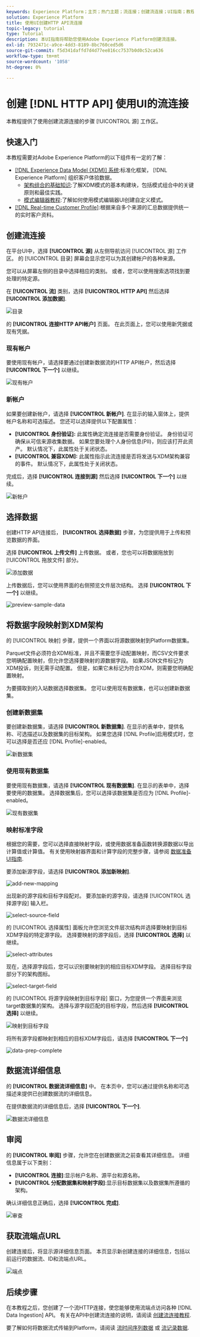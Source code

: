 ```yaml
---
keywords: Experience Platform；主页；热门主题；流连接；创建流连接；UI指南；教程；创建流连接；流摄取；
solution: Experience Platform
title: 使用UI创建HTTP API流连接
topic-legacy: tutorial
type: Tutorial
description: 本UI指南将帮助您使用Adobe Experience Platform创建流连接。
exl-id: 7932471c-a9ce-4dd3-8189-8bc760ced5d6
source-git-commit: f5d341daffd7d4d77ee816cc7537b0d0c52ca636
workflow-type: tm+mt
source-wordcount: '1058'
ht-degree: 0%

---
```



# 创建 [!DNL HTTP API] 使用UI的流连接

本教程提供了使用创建流源连接的步骤 [!UICONTROL 源] 工作区。

## 快速入门

本教程需要对Adobe Experience Platform的以下组件有一定的了解：

- [[!DNL Experience Data Model (XDM)] 系统](../../../../../xdm/home.md):标准化框架， [!DNL Experience Platform] 组织客户体验数据。
   - [架构组合的基础知识](../../../../../xdm/schema/composition.md):了解XDM模式的基本构建块，包括模式组合中的关键原则和最佳实践。
   - [模式编辑器教程](../../../../../xdm/tutorials/create-schema-ui.md):了解如何使用模式编辑器UI创建自定义模式。
- [[!DNL Real-time Customer Profile]](../../../../../profile/home.md):根据来自多个来源的汇总数据提供统一的实时客户资料。

## 创建流连接

在平台UI中，选择 **[!UICONTROL 源]** 从左侧导航访问 [!UICONTROL 源] 工作区。 的 [!UICONTROL 目录] 屏幕会显示您可以为其创建帐户的各种来源。

您可以从屏幕左侧的目录中选择相应的类别。 或者，您可以使用搜索选项找到要处理的特定源。

在 **[!UICONTROL 流]** 类别，选择 **[!UICONTROL HTTP API]** 然后选择 **[!UICONTROL 添加数据]**.

![目录](../../../../images/tutorials/create/http/catalog.png)

的 **[!UICONTROL 连接HTTP API帐户]** 页面。 在此页面上，您可以使用新凭据或现有凭据。

### 现有帐户

要使用现有帐户，请选择要通过创建新数据流的HTTP API帐户，然后选择 **[!UICONTROL 下一个]** 以继续。

![现有帐户](../../../../images/tutorials/create/http/existing.png)

### 新帐户

如果要创建新帐户，请选择 **[!UICONTROL 新帐户]**. 在显示的输入窗体上，提供帐户名称和可选描述。 您还可以选择提供以下配置属性：

- **[!UICONTROL 身份验证]:** 此属性确定流连接是否需要身份验证。 身份验证可确保从可信来源收集数据。 如果您要处理个人身份信息(PII)，则应该打开此资产。 默认情况下，此属性处于关闭状态。
- **[!UICONTROL 兼容XDM]:** 此属性指示此流连接是否将发送与XDM架构兼容的事件。 默认情况下，此属性处于关闭状态。

完成后，选择 **[!UICONTROL 连接到源]** 然后选择 **[!UICONTROL 下一个]** 以继续。

![新帐户](../../../../images/tutorials/create/http/new.png)

## 选择数据

创建HTTP API连接后， **[!UICONTROL 选择数据]** 步骤，为您提供用于上传和预览数据的界面。

选择 **[!UICONTROL 上传文件]** 上传数据。 或者，您也可以将数据拖放到 [!UICONTROL 拖放文件] 部分。

![添加数据](../../../../images/tutorials/create/http/add-data.png)

上传数据后，您可以使用界面的右侧预览文件层次结构。 选择 **[!UICONTROL 下一个]** 以继续。

![preview-sample-data](../../../../images/tutorials/create/http/preview-sample-data.png)

## 将数据字段映射到XDM架构

的 [!UICONTROL 映射] 步骤，提供一个界面以将源数据映射到Platform数据集。

Parquet文件必须符合XDM标准，并且不需要您手动配置映射，而CSV文件要求您明确配置映射，但允许您选择要映射的源数据字段。 如果JSON文件标记为XDM投诉，则无需手动配置。 但是，如果它未标记为符合XDM，则需要您明确配置映射。

为要摄取到的入站数据选择数据集。 您可以使用现有数据集，也可以创建新数据集。

### 创建新数据集

要创建新数据集，请选择 **[!UICONTROL 新数据集]**. 在显示的表单中，提供名称、可选描述以及数据集的目标架构。 如果您选择 [!DNL Profile]启用模式时，您可以选择是否还应 [!DNL Profile]-enabled。

![新数据集](../../../../images/tutorials/create/http/new-dataset.png)

### 使用现有数据集

要使用现有数据集，请选择 **[!UICONTROL 现有数据集]**. 在显示的表单中，选择要使用的数据集。 选择数据集后，您可以选择该数据集是否应为 [!DNL Profile]-enabled。

![现有数据集](../../../../images/tutorials/create/http/existing-dataset.png)

### 映射标准字段


根据您的需要，您可以选择直接映射字段，或使用数据准备函数转换源数据以导出计算值或计算值。 有关使用映射器界面和计算字段的完整步骤，请参阅 [数据准备UI指南](../../../../../data-prep/ui/mapping.md).

要添加新源字段，请选择 **[!UICONTROL 添加新映射]**.

![add-new-mapping](../../../../images/tutorials/create/http/add-new-mapping.png)

出现新的源字段和目标字段配对。 要添加新的源字段，请选择 [!UICONTROL 选择源字段] 输入栏。

![select-source-field](../../../../images/tutorials/create/http/select-source-field.png)

的 [!UICONTROL 选择属性] 面板允许您浏览文件层次结构并选择要映射到目标XDM字段的特定源字段。 选择要映射的源字段后，选择 **[!UICONTROL 选择]** 以继续。

![select-attributes](../../../../images/tutorials/create/http/select-attributes.png)

现在，选择源字段后，您可以识别要映射到的相应目标XDM字段。 选择目标字段部分下的架构图标。

![select-target-field](../../../../images/tutorials/create/http/select-target-field.png)

的 [!UICONTROL 将源字段映射到目标字段] 窗口，为您提供一个界面来浏览target数据集的架构。 选择与源字段匹配的目标字段，然后选择 **[!UICONTROL 选择]** 以继续。

![映射到目标字段](../../../../images/tutorials/create/http/map-to-target-field.png)

将所有源字段都映射到相应的目标XDM字段后，请选择 **[!UICONTROL 下一个]**

![data-prep-complete](../../../../images/tutorials/create/http/data-prep-complete.png)

## 数据流详细信息

的 **[!UICONTROL 数据流详细信息]** 中。 在本页中，您可以通过提供名称和可选描述来提供已创建数据流的详细信息。

在提供数据流的详细信息后，选择 **[!UICONTROL 下一个]**.

![数据流详细信息](../../../../images/tutorials/create/http/dataflow-detail.png)

## 审阅

的 **[!UICONTROL 审阅]** 步骤，允许您在创建数据流之前查看其详细信息。 详细信息属于以下类别：

- **[!UICONTROL 连接]**:显示帐户名称、源平台和源名称。
- **[!UICONTROL 分配数据集和映射字段]**:显示目标数据集以及数据集所遵循的架构。

确认详细信息正确后，选择 **[!UICONTROL 完成]**.

![审查](../../../../images/tutorials/create/http/review.png)

## 获取流端点URL

创建连接后，将显示源详细信息页面。 本页显示新创建连接的详细信息，包括以前运行的数据流、ID和流端点URL。

![端点](../../../../images/tutorials/create/http/endpoint.png)

## 后续步骤

在本教程之后，您创建了一个流HTTP连接，使您能够使用流端点访问各种 [!DNL Data Ingestion] API。 有关在API中创建流连接的说明，请阅读 [创建流连接教程](../../../api/create/streaming/http.md).

要了解如何将数据流式传输到Platform，请阅读 [流时间序列数据](../../../../../ingestion/tutorials/streaming-time-series-data.md) 或 [流记录数据](../../../../../ingestion/tutorials/streaming-record-data.md).
